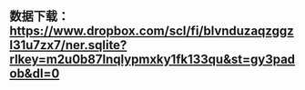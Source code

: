 ## 数据下载：https://www.dropbox.com/scl/fi/blvnduzaqzggzl31u7zx7/ner.sqlite?rlkey=m2u0b87lnqlypmxky1fk133qu&st=gy3padob&dl=0
